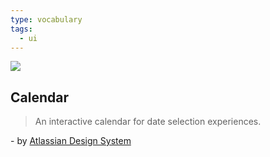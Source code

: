 ```yaml
---
type: vocabulary
tags:
  - ui
---
```

![](https://atlassian.design/static/72768befc275ca1f0700597f1cf851e2/calendar.svg)
## Calendar
> An interactive calendar for date selection experiences.

\- by [Atlassian Design System](https://atlassian.design/components)
